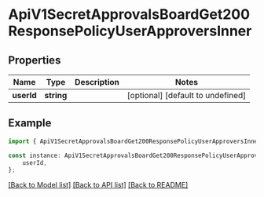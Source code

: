 # ApiV1SecretApprovalsBoardGet200ResponsePolicyUserApproversInner


## Properties

Name | Type | Description | Notes
------------ | ------------- | ------------- | -------------
**userId** | **string** |  | [optional] [default to undefined]

## Example

```typescript
import { ApiV1SecretApprovalsBoardGet200ResponsePolicyUserApproversInner } from './api';

const instance: ApiV1SecretApprovalsBoardGet200ResponsePolicyUserApproversInner = {
    userId,
};
```

[[Back to Model list]](../README.md#documentation-for-models) [[Back to API list]](../README.md#documentation-for-api-endpoints) [[Back to README]](../README.md)
